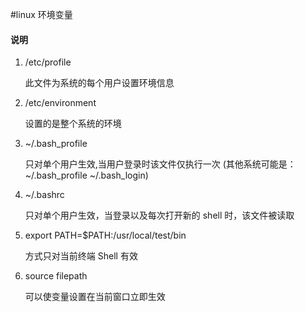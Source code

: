 #linux 环境变量

#### 说明

1. /etc/profile

	此文件为系统的每个用户设置环境信息 

2. /etc/environment

 	设置的是整个系统的环境

3. ~/.bash_profile  

	 只对单个用户生效,当用户登录时该文件仅执行一次 (其他系统可能是： ~/.bash_profile ~/.bash_login)

4.  ~/.bashrc
 
	只对单个用户生效，当登录以及每次打开新的 shell 时，该文件被读取
	
5. export PATH=$PATH:/usr/local/test/bin

	方式只对当前终端 Shell 有效

6. source filepath 
	
	可以使变量设置在当前窗口立即生效